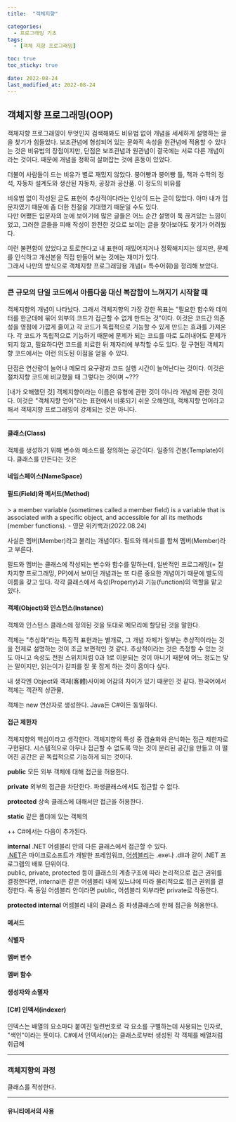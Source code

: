 ```yaml
---
title:  "객체지향"

categories:
  - 프로그래밍 기초
tags:
  - [객체 지향 프로그래밍]

toc: true
toc_sticky: true
 
date: 2022-08-24
last_modified_at: 2022-08-24
---
```


<h2><b>객체지향 프로그래밍(OOP)</b></h2>
객체지향 프로그래밍이 무엇인지 검색해봐도 비유법 없이 개념을 세세하게 설명하는 글을 찾기가 힘들었다.  
보조관념에 형성되어 있는 문화적 속성을 원관념에 적용할 수 있다는 것은 비유법의 장점이지만, 단점은 보조관념과 원관념이 결국에는 서로 다른 개념이라는 것이다. 때문에 개념을 정확히 살펴잡는 것에 혼동이 있었다.  

더불어 사람들이 드는 비유가 별로 재밌지 않았다. 붕어빵과 붕어빵 틀, 책과 수학의 정석, 자동차 설계도와 생산된 자동차, 공장과 공산품. 이 정도의 비유를  

비유법 없이 작성된 글도 표현이 추상적이다라는 인상이 드는 글이 많았다. 아마 내가 입문자였기 때문에 좀 더한 친절을 기대했기 때문일 수도 있다.  
다만 어쨌든 입문자의 눈에 보이기에 많은 글들은 어느 순간 설명이 툭 끊겨있는 느낌이었고, 그러한 글들을 피해 작성이 완전한 것으로 보이는 글을 찾아보아도 찾기가 어려웠다.

이런 불편함이 있었다고 토로한다고 내 표현이 재밌어지거나 정확해지지는 않지만, 문제를 인식하고 개선본을 직접 만들어 보는 것에는 재미가 있다.  
그래서 나만의 방식으로 객체지향 프로그래밍용 개념(= 특수어휘)을 정리해 보았다.

---

<h3>큰 규모의 단일 코드에서 아름다움 대신 복잡함이 느껴지기 시작할 때</h3>
객체지향의 개념이 나타났다. 그래서 객체지향의 가장 강한 목표는 "필요한 함수와 데이터를 한군데에 묶어 외부의 코드가 접근할 수 없게 만드는 것"이다. 이것은 코드간 의존성을 영점에 가깝게 줄이고 각 코드가 독립적으로 기능할 수 있게 만드는 효과를 가져온다. 각 코드가 독립적으로 기능하기 때문에 문제가 되는 코드를 따로 도려내어도 문제가 되지 않고, 필요하다면 코드를 치료한 뒤 제자리에 부착할 수도 있다. 잘 구현된 객체지향 코드에서는 이런 의도된 이점을 얻을 수 있다.

단점은 연산량이 늘어나 메모리 요구량과 코드 실행 시간이 늘어난다는 것이다. 이것은 절차지향 코드에 비교했을 때 그렇다는 것이며 ~???


[내가 오해했던 것]
객체지향이라는 이름은 유형에 관한 것이 아니라 개념에 관한 것이다. 이것은 "객체지향 언어"라는 표현에서 비롯되기 쉬운 오해인데, 객체지향 언어라고 해서 객체지향 프로그래밍이 강제되는 것은 아니다.

---

<h4>클래스(Class)</h4>
객체를 생성하기 위해 변수와 메소드를 정의하는 공간이다. 일종의 견본(Template)이다.
클래스를 만든다는 것은 

<h4>네임스페이스(NameSpace)</h4>


<h4>필드(Field)와 메서드(Method)</h4>
> a member variable (sometimes called a member field) is a variable that is associated with a specific object, and accessible for all its methods (member functions). - 영문 위키백과(2022.08.24)

사실은 멤버(Member)라고 불리는 개념이다. 필드와 메서드를 함쳐 멤버(Member)라고 부른다.

필드와 멤버는 클래스에 작성되는 변수와 함수를 말하는데, 일반적인 프로그래밍(= 절차지향 프로그래밍, PP)에서 보이던 개념과는 또 다른 중요한 개념이기 때문에 별도의 이름을 갖고 있다.
각각 클래스에서 속성(Property)과 기능(function)의 역할을 맡고 있다.

<h4>객체(Object)와 인스턴스(Instance)</h4>

객체와 인스턴스 클래스에 정의된 것을 토대로 메모리에 할당된 것을 말한다.

객체는 "추상화"라는 특징적 표현과는 별개로, 그 개념 자체가 일부는 추상적이라는 것을 전제로 설명하는 것이 조금 보편적인 것 같다. 추상적이라는 것은 측정할 수 있는 것도 아니고 속성도 전원 스위치처럼 0과 1로 이분되는 것이 아니기 때문에 어느 정도는 맞는 말이지만, 읽는이가 갈피를 잘 못 잡게 하는 것이 흠이다 싶다.  

내 생각엔 Object와 객체(客體)사이에 어감의 차이가 있기 때문인 것 같다.
한국어에서 객체는 객관적 상관물, 

객체는 new 연산자로 생성한다. Java든 C#이든 동일하다.

<h4>접근 제한자</h4>
객체지향의 핵심이라고 생각한다. 객체지향의 특성 중 캡슐화와 은닉화는 접근 제한자로 구현된다. 시스템적으로 아무나 접근할 수 없도록 막는 것이 분리된 공간을 만들고 이 떨어진 공간은 곧 독립적으로 기능하게 되는 것이다.  

<b>public</b>
모든 외부 객체에 대해 접근을 허용한다.  

<b>private</b>
외부의 접근을 차단한다. 파생클래스에서도 접근할 수 없다.  

<b>protected</b>
상속 클래스에 대해서만 접근을 허용한다.  

<b>static</b>
같은 폴더에 있는 객체의 

++ C#에서는 다음이 추가된다.  

<b>internal</b>
.NET 어셈블리 안의 다른 클래스에서 접근할 수 있다.  
[.NET](https://dotnet.microsoft.com/en-us/)은 마이크로소프트가 개발한 프레임워크, [어셈블리](https://docs.microsoft.com/ko-kr/dotnet/standard/assembly/)는 .exe나 .dll과 같이 .NET 프로그램의 배포 단위이다.  
public, private, protected 등이 클래스의 계층구조에 따라 논리적으로 접근 권위를 결정한다면, internal은 같은 어셈블리 내에 있느냐에 따라 물리적으로 접근 권위를 결정한다. 즉 동일 어셈블리 안이라면 public, 어셈블리 외부라면 private로 작동한다.  

<b>protected internal</b>
어셈블리 내의 클래스 중 파생클래스에 한해 접근을 허용한다.



<h4>메서드</h4>

<h4>식별자</h4>

<h4>멤버 변수</h4>
<h4>멤버 함수</h4>
<h4>생성자와 소멸자</h4>
<h4>[C#] 인덱서(indexer)</h4>
인덱스는 배열의 요소마다 붙여진 일련번호로 각 요소를 구별하는데 사용되는 인자로, "색인"이라는 뜻이다.  
C#에서 인덱서(er)는 클래스로부터 생성된 각 객체를 배열처럼 취급해

---

<h3>객체지향의 과정</h3>
클래스를 작성한다.

---

<h4>유니티에서의 사용</h4>
